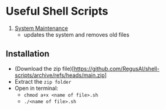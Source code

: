 # Useful Shell Scripts

1. [System Maintenance](https://github.com/RegusAl/shell-scripts/blob/main/System_Maintenance.sh)
    - updates the system and removes old files





## Installation

- (Download the zip file)[https://github.com/RegusAl/shell-scripts/archive/refs/heads/main.zip]
- Extract the `zip folder`
- Open in terminal:
    - `chmod a+x <name of file>.sh`
    - `./<name of file>.sh`

